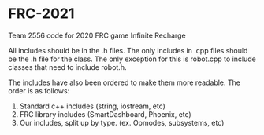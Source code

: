 # FRC-2021
Team 2556 code for 2020 FRC game Infinite Recharge


All includes should be in the .h files. The only includes in .cpp files should be the .h file for the class. The only exception for this is robot.cpp to include classes that need to include robot.h.

The includes have also been ordered to make them more readable. The order is as follows:
1. Standard c++ includes (string, iostream, etc)
2. FRC library includes (SmartDashboard, Phoenix, etc)
3. Our includes, split up by type. (ex. Opmodes, subsystems, etc)